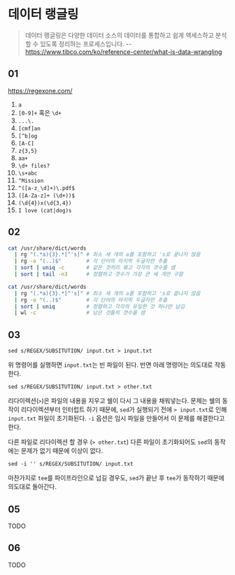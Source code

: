 # 데이터 랭글링

> 데이터 랭글링은 다양한 데이터 소스의 데이터를 통합하고 쉽게 액세스하고 분석할
> 수 있도록 정리하는 프로세스입니다. -- https://www.tibco.com/ko/reference-center/what-is-data-wrangling

## 01

https://regexone.com/

1. `a`
2. `[0-9]+` 혹은 `\d+`
3. `...\.`
4. `[cmf]an`
5. `[^b]og`
6. `[A-C]`
7. `z{3,5}`
8. `aa+`
9. `\d+ files?`
10. `\s+abc`
11. `^Mission`
12. `^([a-z_\d]+)\.pdf$`
13. `([A-Za-z]+ (\d+))$`
14. `(\d{4})x(\d{3,4})`
15. `I love (cat|dog)s`

## 02

```bash
cat /usr/share/dict/words
  | rg "(.*a){3}.*[^'s]" # 최소 세 개의 a를 포함하고 's로 끝나지 않음
  | rg -o "(..)$"        # 각 단어의 마지막 두글자만 추출
  | sort | uniq -c       # 같은 것끼리 묶고 각각의 갯수를 셈
  | sort | tail -n3      # 정렬하고 갯수가 가장 큰 세 개만 구함

cat /usr/share/dict/words
  | rg "(.*a){3}.*[^'s]" # 최소 세 개의 a를 포함하고 's로 끝나지 않음
  | rg -o "(..)$"        # 각 단어의 마지막 두글자만 추출
  | sort | uniq          # 정렬하고 각각의 유일한 것 하나만 남김
  | wl -c                # 남은 것들의 갯수를 셈
```

## 03

```
sed s/REGEX/SUBSITUTION/ input.txt > input.txt
```

위 명령어를 실행하면 `input.txt`는 빈 파일이 된다. 반면 아래 명령어는
의도대로 작동한다.

```
sed s/REGEX/SUBSITUTION/ input.txt > other.txt
```

리다이렉션(`>`)은 파일의 내용을 지우고 쉘이 다시 그 내용을 채워넣는다.
문제는 쉘의 동작이 리다이렉션부터 인터럽트 하기 때문에, `sed`가 실행되기 전에
`> input.txt`로 인해 `input.txt` 파일이 초기화된다. `-i` 옵션은 임시 파일을
만들어서 이 문제를 해결한다고 한다.

다른 파일로 리다이렉션 할 경우 (`> other.txt`) 다른 파일이 초기화되어도 `sed`의
동작에는 문제가 없기 때문에 이상이 없다.

```
sed -i '' s/REGEX/SUBSITUTION/ input.txt
```

마찬가지로 `tee`를 파이프라인으로 넘길 경우도, `sed`가 끝난 후 `tee`가 동작하기
때문에 의도대로 돌아간다.

## 05

TODO

## 06

TODO
